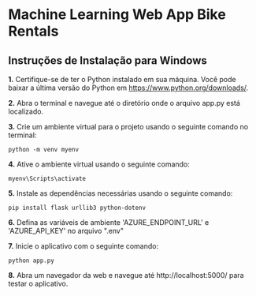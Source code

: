 # Machine Learning Web App Bike Rentals

## Instruções de Instalação para Windows

<b>1.</b> Certifique-se de ter o Python instalado em sua máquina. Você pode baixar a última versão do Python em https://www.python.org/downloads/.


<b>2.</b> Abra o terminal e navegue até o diretório onde o arquivo app.py está localizado.


<b>3.</b> Crie um ambiente virtual para o projeto usando o seguinte comando no terminal:

    python -m venv myenv

<b>4.</b> Ative o ambiente virtual usando o seguinte comando:

    myenv\Scripts\activate
  

<b>5.</b> Instale as dependências necessárias usando o seguinte comando:

    pip install flask urllib3 python-dotenv
  

<b>6.</b> Defina as variáveis de ambiente 'AZURE_ENDPOINT_URL' e 'AZURE_API_KEY' no arquivo ".env"


<b>7.</b> Inicie o aplicativo com o seguinte comando:

    python app.py
  

<b>8.</b> Abra um navegador da web e navegue até http://localhost:5000/ para testar o aplicativo.
